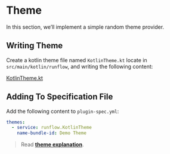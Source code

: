 # Theme

In this section, we’ll implement a simple random theme provider.

## Writing Theme

Create a kotlin theme file named `KotlinTheme.kt` locate in `src/main/kotlin/runflow`, and writing the following content:

[KotlinTheme.kt](java-demo-plugin/src/main/kotlin/runflow/KotlinTheme.kt ':include :type=code')

## Adding To Specification File

Add the following content to `plugin-spec.yml`:

```yaml
themes:
  - service: runflow.KotlinTheme
    name-bundle-id: Demo Theme
```

> Read [**theme explanation**](appendix/theme.md#theme).
